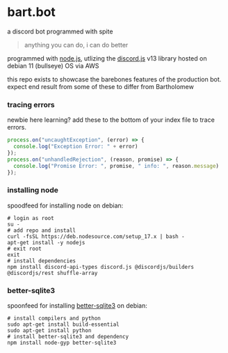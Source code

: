 # bart.bot
a discord bot programmed with spite
> anything you can do, i can do better

programmed with [node.js](https://github.com/nodejs/node), utlizing the [discord.js](https://github.com/discordjs/discord.js) v13 library
hosted on debian 11 (bullseye) OS via AWS

this repo exists to showcase the barebones features of the production bot. expect end result from some of these to differ from Bartholomew
### tracing errors
newbie here learning? add these to the bottom of your index file to trace errors.
```javascript
process.on("uncaughtException", (error) => {
  console.log("Exception Error: " + error) 
});
process.on("unhandledRejection", (reason, promise) => {
  console.log("Promise Error: ", promise, " info: ", reason.message)
});
```
### installing node
spoodfeed for installing node on debian:
```shell
# login as root
su -
# add repo and install
curl -fsSL https://deb.nodesource.com/setup_17.x | bash -
apt-get install -y nodejs
# exit root
exit
# install dependencies
npm install discord-api-types discord.js @discordjs/builders @discordjs/rest shuffle-array
```
### better-sqlite3
spoonfeed for installing [better-sqlite3](https://github.com/JoshuaWise/better-sqlite3) on debian:
```shell
# install compilers and python
sudo apt-get install build-essential
sudo apt-get install python
# install better-sqlite3 and dependency
npm install node-gyp better-sqlite3
```
